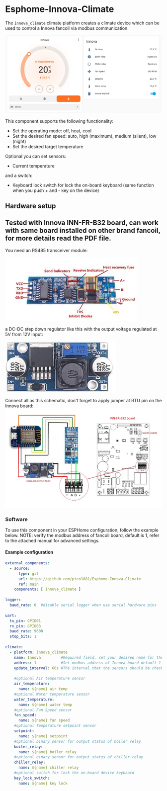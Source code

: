 # Esphome-Innova-Climate
The ``innova_climate`` climate platform creates a climate device which can be used
to control a Innova fancoil via modbus communication. 

![test_image](/images/innova_climate.jpg)

This component supports the following functionality:
- Set the operating mode: off, heat, cool
- Set the desired fan speed: auto, high (maximum), medium (silent), low (night)
- Set the desired target temperature

Optional you can set sensors:
- Current temperature

and a switch:
- Keyboard lock switch for lock the on-board keyboard (same function when you push + and - key on the device)

Hardware setup
--------------
Tested with Innova INN-FR-B32 board, can work with same board installed on other brand fancoil, for more details read the PDF file.
--------------

You need an RS485 transceiver module:

![rs485_module](/images/rs485_module.jpg)

a DC-DC step down regulator like this with the output voltage regulated at 5V from 12V input:

![voltage_regulator](/images/voltage_regulator.jpg)

Connect all as this schematic, don't forget to apply jumper at RTU pin on the Innova board:
![connection_schema](/images/connection_schema.jpg)

### Software

To use this component in your ESPHome configuration, follow the example below.
NOTE: verify the modbus address of fancoil board, default is 1, refer to the attached manual for advanced settings.

#### Example configuration

```yaml
external_components:
  - source:
      type: git
      url: https://github.com/pico1881/Esphome-Innova-Climate
      ref: main
    components: [ innova_climate ]

logger:
  baud_rate: 0  #disable serial logger when use serial hardware pins

uart:
  tx_pin: GPIO01
  rx_pin: GPIO03
  baud_rate: 9600
  stop_bits: 1

climate:
  - platform: innova_climate
    name: Innova         #Required field, set your desired name for the climate
    address: 1           #Set modbus address of Innova board default 1
    update_interval: 60s #The interval that the sensors should be checked. Defaults to 60 seconds.
    
    #optional Air temperature sensor
    air_temperature:
      name: ${name} air temp
    #optional Water temperature sensor
    water_temperature:
      name: ${name} water temp   
    #optional Fan Speed sensor
    fan_speed:
      name: ${name} fan speed
    #optional Temperature setpoint sensor    
    setpoint:
      name: ${name} setpoint   
    #optional binary sensor for output status of boiler relay 
    boiler_relay:
      name: ${name} boiler relay
    #optional binary sensor for output status of chiller relay 
    chiller_relay:    
      name: ${name} chiller relay
    #optional switch for lock the on-board device keyboard 
    key_lock_switch:
      name: ${name} key lock
```
